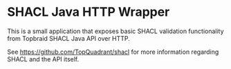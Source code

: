 # SHACL Java HTTP Wrapper

This is a small application that exposes basic SHACL validation functionality from Topbraid SHACL Java API over HTTP.

See https://github.com/TopQuadrant/shacl for more information regarding SHACL and the API itself.